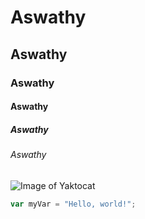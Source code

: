 # Aswathy
## Aswathy
### Aswathy 
#### Aswathy
##### Aswathy
###### Aswathy
![Image of Yaktocat](https://octodex.github.com/images/yaktocat.png)
``` javascript
var myVar = "Hello, world!";
```
